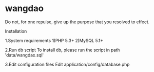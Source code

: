 wangdao
=======

Do not, for one repulse, give up the purpose that you resolved to effect.

Installation

1.System requirements
1)PHP 5.3+
2)MySQL 5.1+

2.Run db script
To install db, please run the script in path 'data/wangdao.sql'

3.Edit configuration files
Edit application/config/database.php